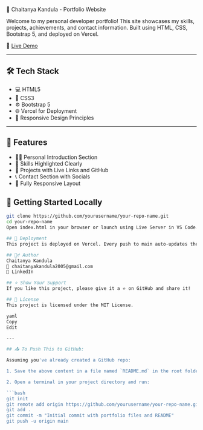 💼 Chaitanya Kandula - Portfolio Website

Welcome to my personal developer portfolio! This site showcases my skills, projects, achievements, and contact information. Built using HTML, CSS, Bootstrap 5, and deployed on Vercel.

🔗 [Live Demo](https://portfolio-m5fq.vercel.app/)

---

## 🛠️ Tech Stack

- 💻 HTML5
- 🎨 CSS3
- ⚙️ Bootstrap 5
- 🌐 Vercel for Deployment
- 🧠 Responsive Design Principles

---

## 📁 Features

- 👨‍💻 Personal Introduction Section
- 🧠 Skills Highlighted Clearly
- 📂 Projects with Live Links and GitHub
- 📞 Contact Section with Socials
- 📱 Fully Responsive Layout

## 📌 Getting Started Locally

```bash
git clone https://github.com/yourusername/your-repo-name.git
cd your-repo-name
Open index.html in your browser or launch using Live Server in VS Code.

## 🚀 Deployment
This project is deployed on Vercel. Every push to main auto-updates the live site.

## 🙋‍♂️ Author
Chaitanya Kandula
📧 chaitanyakandula2005@gmail.com
🔗 LinkedIn

## ⭐ Show Your Support
If you like this project, please give it a ⭐ on GitHub and share it!

## 📜 License
This project is licensed under the MIT License.

yaml
Copy
Edit

---

## 📤 To Push This to GitHub:

Assuming you've already created a GitHub repo:

1. Save the above content in a file named `README.md` in the root folder of your project.

2. Open a terminal in your project directory and run:

```bash
git init
git remote add origin https://github.com/yourusername/your-repo-name.git
git add .
git commit -m "Initial commit with portfolio files and README"
git push -u origin main
